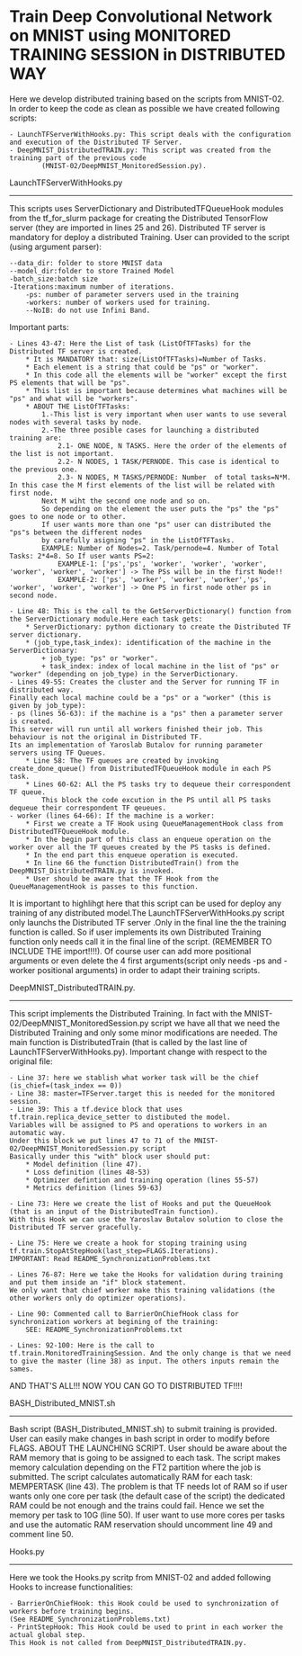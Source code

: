 # Train Deep Convolutional Network on MNIST using MONITORED TRAINING SESSION in DISTRIBUTED WAY

Here we develop distributed training based on the scripts from MNIST-02. In order to keep the code as clean as possible we have created following scripts:

	- LaunchTFServerWithHooks.py: This script deals with the configuration and execution of the Distributed TF Server.
	- DeepMNIST_DistributedTRAIN.py: This script was created from the training part of the previous code 
			(MNIST-02/DeepMNIST_MonitoredSession.py). 


LaunchTFServerWithHooks.py

*************************************************************************************************

This scripts uses ServerDictionary and DistributedTFQueueHook modules from the tf_for_slurm package for creating the Distributed TensorFlow server (they are imported in lines 25 and 26). Distributed TF server is mandatory for deploy a distributed Training. User can provided to the script (using argument parser):

	--data_dir: folder to store MNIST data 
	--model_dir:folder to store Trained Model 
	-batch_size:batch size
	-Iterations:maximum number of iterations.
		-ps: number of parameter servers used in the training
		-workers: number of workers used for training.
		--NoIB: do not use Infini Band.

Important parts:

	- Lines 43-47: Here the List of task (ListOfTFTasks) for the Distributed TF server is created. 
		* It is MANDATORY that: size(ListOfTFTasks)=Number of Tasks.
		* Each element is a string that could be "ps" or "worker". 
		* In this code all the elements will be "worker" except the first PS elements that will be "ps". 
		* This list is important because determines what machines will be "ps" and what will be "workers".
		* ABOUT THE ListOfTFTasks:
			1.-This list is very important when user wants to use several nodes with several tasks by node. 
			2.-The three posible cases for launching a distributed training are:
				2.1- ONE NODE, N TASKS. Here the order of the elements of the list is not important.
				2.2- N NODES, 1 TASK/PERNODE. This case is identical to the previous one. 
				2.3- N NODES, M TASKS/PERNODE: Number  of total tasks=N*M. In this case the M first elements of the list will be related with first node.
			Next M wiht the second one node and so on.
			So depending on the element the user puts the "ps" the "ps" goes to one node or to other.
			If user wants more than one "ps" user can distributed the "ps"s between the different nodes 
			by carefully asigning "ps" in the ListOfTFTasks.
			EXAMPLE: Number of Nodes=2. Task/pernode=4. Number of Total Tasks: 2*4=8. So If user wants PS=2:
				EXAMPLE-1: ['ps','ps', 'worker', 'worker', 'worker', 'worker', 'worker', 'worker'] -> The PSs will be in the first Node!!
				EXAMPLE-2: ['ps', 'worker', 'worker', 'worker','ps', 'worker', 'worker', 'worker'] -> One PS in first node other ps in second node.

	- Line 48: This is the call to the GetServerDictionary() function from the ServerDictionary module.Here each task gets:
		* ServerDictionary: python dictionary to create the Distributed TF server dictionary.
		* (job_type,task_index): identification of the machine in the ServerDictionary:
			+ job_type: "ps" or "worker".
			+ task_index: index of local machine in the list of "ps" or "worker" (depending on job_type) in the ServerDictionary.
	- Lines 49-55: Creates the cluster and the Server for running TF in distributed way.
	Finally each local machine could be a "ps" or a "worker" (this is given by job_type):
	- ps (lines 56-63): if the machine is a "ps" then a parameter server is created. 
	This server will run until all workers finished their job. This behaviour is not the original in Distributed TF. 
	Its an implementation of Yaroslab Butalov for running parameter servers using TF Queues.
		* Line 58: The TF queues are created by invoking create_done_queue() from DistributedTFQueueHook module in each PS task.
		* Lines 60-62: ALl the PS tasks try to dequeue their correspondent TF queue. 
			This block the code excution in the PS until all PS tasks dequeue their correspondent TF qeueues.     
	- worker (lines 64-66): If the machine is a worker: 
		* First we create a TF Hook using QueueManagementHook class from DistributedTFQueueHook module. 
		* In the begin part of this class an enqueue operation on the worker over all the TF queues created by the PS tasks is defined. 
		* In the end part this enqueue operation is executed. 
		* In line 66 the function DistributedTrain() from the DeepMNIST_DistributedTRAIN.py is invoked. 
		* User should be aware that the TF Hook from the QueueManagementHook is passes to this function.

It is important to highlihgt here that this script can be used for deploy any training of any distributed model.The LaunchTFServerWithHooks.py script only launchs the Distributed TF server .Only  in the final line the the training function is called. So if user implements its own Distributed Training function only needs call it in the final line of the script. (REMEMBER TO INCLUDE THE import!!!!). Of course user can add more positional arguments or even delete the 4 first arguments(script only needs -ps and -worker positional arguments) in order to adapt their training scripts.

DeepMNIST_DistributedTRAIN.py.

*************************************************************************************************

This script implements the Distributed Training. In fact with the MNIST-02/DeepMNIST_MonitoredSession.py script we have all that we need the Distributed Training and only some minor modifications are needed. The main function is DistributedTrain (that is called by the last line of LaunchTFServerWithHooks.py). Important change with respect to the original file:
		
	- Line 37: here we stablish what worker task will be the chief (is_chief=(task_index == 0))
	- Line 38: master=TFServer.target this is needed for the monitored session.
	- Line 39: This a tf.device block that uses tf.train.replica_device_setter to distibuted the model.
	Variables will be assigned to PS and operations to workers in an automatic way.
	Under this block we put lines 47 to 71 of the MNIST-02/DeepMNIST_MonitoredSession.py script
	Basically under this "with" block user should put:
		* Model definition (line 47).
		* Loss definition (lines 48-53)
		* Optimizer defintion and training operation (lines 55-57)
		* Metrics definition (lines 59-63)
		
	- Line 73: Here we create the list of Hooks and put the QueueHook (that is an input of the DistributedTrain function).
	With this Hook we can use the Yaroslav Butalov solution to close the Distributed TF server gracefully. 
		
	- Line 75: Here we create a hook for stoping training using tf.train.StopAtStepHook(last_step=FLAGS.Iterations).
	IMPORTANT: Read README_SynchronizationProblems.txt
	
	- Lines 76-87: Here we take the Hooks for validation during training and put them inside an "if" block statement.
	We only want that chief worker make this training validations (the other workers only do optimizer operations).
		
	- Line 90: Commented call to BarrierOnChiefHook class for synchronization workers at begining of the training: 
		SEE: README_SynchronizationProblems.txt
		
	- Lines: 92-100: Here is the call to tf.train.MonitoredTrainingSession. And the only change is that we need to give the master (line 38) as input. The others inputs remain the sames.

AND THAT'S ALL!!! NOW YOU CAN GO TO DISTRIBUTED TF!!!!

BASH_Distributed_MNIST.sh

*************************************************************************************************

Bash script (BASH_Distributed_MNIST.sh) to submit training is provided.
User can easily make changes in bash script in order to modify before FLAGS.
ABOUT THE LAUNCHING SCRIPT.	
User should be aware about the RAM memory that is going to be assigned to each task. The script makes memory calculation depending on the FT2 partition where the job is submitted. The script calculates automatically RAM for each task: MEMPERTASK (line 43). The problem is that TF needs lot of RAM so if user wants only one core per task (the default case of the script) the dedicated RAM could be not enough and the trains could fail. Hence we set the memory per task to 10G (line 50). If user want to use more cores per tasks and use the automatic RAM reservation should uncomment line 49 and comment line 50. 


Hooks.py

*************************************************************************************************

Here we took the Hooks.py scritp from MNIST-02 and added following Hooks to increase functionalities:

	- BarrierOnChiefHook: this Hook could be used to synchronization of workers before training begins. 
	(See README_SynchronizationProblems.txt)
	- PrintStepHook: This Hook could be used to print in each worker the actual global step. 
	This Hook is not called from DeepMNIST_DistributedTRAIN.py.
